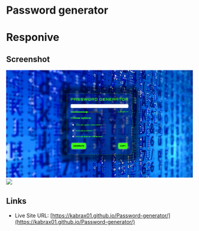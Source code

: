 # Password generator

# Responive

## Screenshot

![](/img/desktop.png)
![](/mg/mobile.png)

## Links


- Live Site URL: [https://kabrax01.github.io/Password-generator/](https://kabrax01.github.io/Password-generator/)

